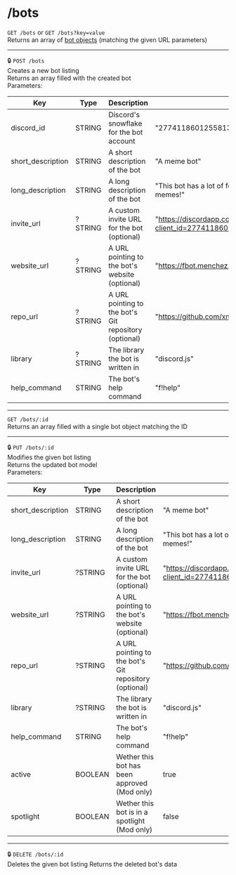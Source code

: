 # /bots

`GET /bots` or `GET /bots?key=value`  
Returns an array of [bot objects](/models/Bot.md) (matching the given URL parameters)

---

:lock: `POST /bots`  
Creates a new bot listing  
Returns an array filled with the created bot  
Parameters:  

| Key               | Type    | Description                                           | Example                                                                                        |
|-------------------|---------|-------------------------------------------------------|------------------------------------------------------------------------------------------------|
| discord_id        | STRING  | Discord's snowflake for the bot account               | "277411860125581312"                                                                           |
| short_description | STRING  | A short description of the bot                        | "A meme bot"                                                                                   |
| long_description  | STRING  | A long description of the bot                         | "This bot has a lot of features, like memes, memes and.. memes!"                               |
| invite_url        | ?STRING | A custom invite URL for the bot (optional)            | "https://discordapp.com/oauth2/authorize?client_id=277411860125581312&scope=bot&permissions=8" |
| website_url       | ?STRING | A URL pointing to the bot's website (optional)        | "https://fbot.menchez.me/"                                                                     |
| repo_url          | ?STRING | A URL pointing to the bot's Git repository (optional) | "https://github.com/xmatmen/fbot"                                                              |
| library           | ?STRING | The library the bot is written in                     | "discord.js"                                                                                   |
| help_command      | STRING  | The bot's help command                                | "f!help"                                                                                       |

---

`GET /bots/:id`  
Returns an array filled with a single bot object matching the ID

---

:lock: `PUT /bots/:id`  
Modifies the given bot listing  
Returns the updated bot model  
Parameters:

| Key               | Type    | Description                                           | Example                                                                                        |
|-------------------|---------|-------------------------------------------------------|------------------------------------------------------------------------------------------------|
| short_description | STRING  | A short description of the bot                        | "A meme bot"                                                                                   |
| long_description  | STRING  | A long description of the bot                         | "This bot has a lot of features, like memes, memes and.. memes!"                               |
| invite_url        | ?STRING | A custom invite URL for the bot (optional)            | "https://discordapp.com/oauth2/authorize?client_id=277411860125581312&scope=bot&permissions=8" |
| website_url       | ?STRING | A URL pointing to the bot's website (optional)        | "https://fbot.menchez.me/"                                                                     |
| repo_url          | ?STRING | A URL pointing to the bot's Git repository (optional) | "https://github.com/xmatmen/fbot"                                                              |
| library           | ?STRING | The library the bot is written in                     | "discord.js"                                                                                   |
| help_command      | STRING  | The bot's help command                                | "f!help"                                                                                       |
| active            | BOOLEAN | Wether this bot has been approved (Mod only)          | true                                                                                           |
| spotlight         | BOOLEAN | Wether this bot is in a spotlight (Mod only)          | false                                                                                          |

---

:lock: `DELETE /bots/:id`  
Deletes the given bot listing
Returns the deleted bot's data
